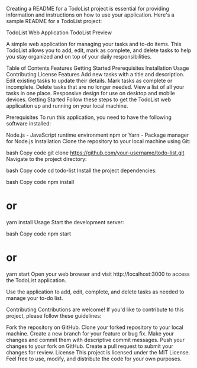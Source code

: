 Creating a README for a TodoList project is essential for providing information and instructions on how to use your application. Here's a sample README for a TodoList project:

TodoList Web Application
TodoList Preview

A simple web application for managing your tasks and to-do items. This TodoList allows you to add, edit, mark as complete, and delete tasks to help you stay organized and on top of your daily responsibilities.

Table of Contents
Features
Getting Started
Prerequisites
Installation
Usage
Contributing
License
Features
Add new tasks with a title and description.
Edit existing tasks to update their details.
Mark tasks as complete or incomplete.
Delete tasks that are no longer needed.
View a list of all your tasks in one place.
Responsive design for use on desktop and mobile devices.
Getting Started
Follow these steps to get the TodoList web application up and running on your local machine.

Prerequisites
To run this application, you need to have the following software installed:

Node.js - JavaScript runtime environment
npm or Yarn - Package manager for Node.js
Installation
Clone the repository to your local machine using Git:

bash
Copy code
git clone https://github.com/your-username/todo-list.git
Navigate to the project directory:

bash
Copy code
cd todo-list
Install the project dependencies:

bash
Copy code
npm install
# or
yarn install
Usage
Start the development server:

bash
Copy code
npm start
# or
yarn start
Open your web browser and visit http://localhost:3000 to access the TodoList application.

Use the application to add, edit, complete, and delete tasks as needed to manage your to-do list.

Contributing
Contributions are welcome! If you'd like to contribute to this project, please follow these guidelines:

Fork the repository on GitHub.
Clone your forked repository to your local machine.
Create a new branch for your feature or bug fix.
Make your changes and commit them with descriptive commit messages.
Push your changes to your fork on GitHub.
Create a pull request to submit your changes for review.
License
This project is licensed under the MIT License. Feel free to use, modify, and distribute the code for your own purposes.
